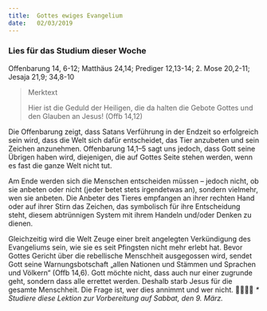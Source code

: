 ```yaml
---
title:  Gottes ewiges Evangelium
date:   02/03/2019
---
```


### Lies für das Studium dieser Woche
Offenbarung 14, 6-12; Matthäus 24,14; Prediger 12,13-14; 2. Mose 20,2-11; Jesaja 21,9; 34,8-10

> <p>Merktext</p>
> Hier ist die Geduld der Heiligen, die da halten die Gebote Gottes und den Glauben an Jesus! (Offb 14,12)

Die Offenbarung zeigt, dass Satans Verführung in der Endzeit so erfolgreich sein wird, dass die Welt sich dafür entscheidet, das Tier anzubeten und sein Zeichen anzunehmen. Offenbarung 14,1–5 sagt uns jedoch, dass Gott seine Übrigen haben wird, diejenigen, die auf Gottes Seite stehen werden, wenn es fast die ganze Welt nicht tut.

Am Ende werden sich die Menschen entscheiden müssen – jedoch nicht, ob sie anbeten oder nicht (jeder betet stets irgendetwas an), sondern vielmehr, wen sie anbeten. Die Anbeter des Tieres empfangen an ihrer rechten Hand oder auf ihrer Stirn das Zeichen, das symbolisch für ihre Entscheidung steht, diesem abtrünnigen System mit ihrem Handeln und/oder Denken zu dienen.

Gleichzeitig wird die Welt Zeuge einer breit angelegten Verkündigung des Evangeliums sein, wie sie es seit Pfingsten nicht mehr erlebt hat. Bevor Gottes Gericht über die rebellische Menschheit ausgegossen wird, sendet Gott seine Warnungsbotschaft „allen Nationen und Stämmen und Sprachen und Völkern“ (Offb 14,6). Gott möchte nicht, dass auch nur einer zugrunde geht, sondern dass alle errettet werden. Deshalb starb Jesus für die gesamte Menschheit. Die Frage ist, wer dies annimmt und wer nicht.
􏰅􏰇􏰉􏰍
_* Studiere diese Lektion zur Vorbereitung auf Sabbat, den 9. März._
